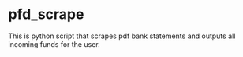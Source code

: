 # pfd_scrape
This is python script that scrapes pdf bank statements and outputs all incoming funds for the user. 
